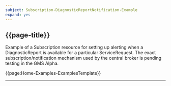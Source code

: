 ```yaml
---
subject: Subscription-DiagnosticReportNotification-Example
expand: yes
---
```



## {{page-title}}

Example of a Subscription resource for setting up alerting when a DiagnosticReport is available for a particular ServiceRequest. The exact subscription/notification mechanism used by the central broker is pending testing in the GMS Alpha.

{{page:Home-Examples-ExamplesTemplate}}


---